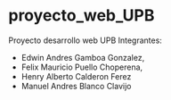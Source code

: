 # proyecto_web_UPB
Proyecto desarrollo web UPB
Integrantes:
- Edwin Andres Gamboa Gonzalez,
- Felix Mauricio Puello Choperena,
- Henry Alberto Calderon Ferez
- Manuel Andres Blanco Clavijo
